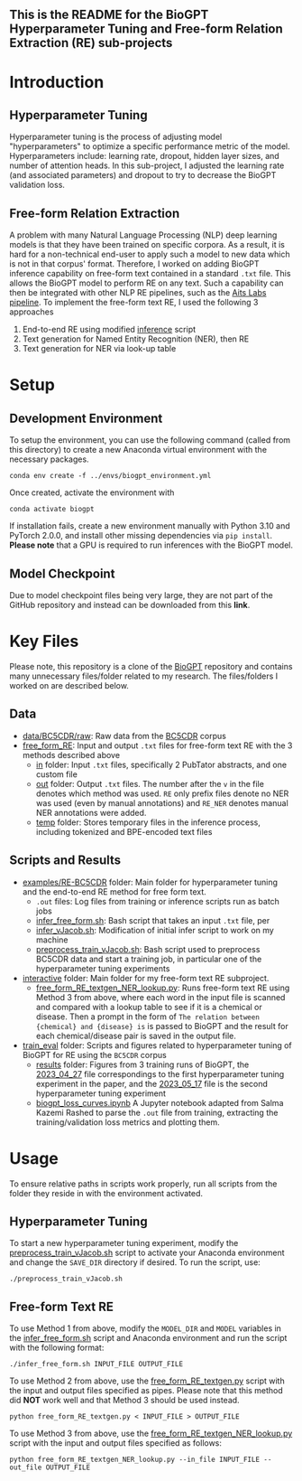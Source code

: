 This is the README for the BioGPT Hyperparameter Tuning
and Free-form Relation Extraction (RE) sub-projects
---
# Introduction
## Hyperparameter Tuning
Hyperparameter tuning is the process of adjusting model "hyperparameters"
to optimize a specific performance metric of the model. Hyperparameters 
include: learning rate, dropout, hidden layer sizes, and number of attention heads. In this sub-project, I adjusted the learning rate (and associated parameters) and dropout to try to decrease the BioGPT validation loss.

## Free-form Relation Extraction
A problem with many Natural Language Processing (NLP) deep learning models is 
that they have been trained on specific corpora. As a result, it is hard for a
non-technical end-user to apply such a model to new data which is not in that
corpus' format. Therefore, I worked on adding BioGPT inference capability
on free-form text contained in a standard `.txt` file. This allows the BioGPT
model to perform RE on any text. Such a capability can then
be integrated with other NLP RE pipelines, such as the [Aits Labs 
pipeline](https://github.com/Aitslab/BioNLP/tree/master/lykke_klara).
To implement the free-form text RE, I used the following 3 approaches
1. End-to-end RE using modified [inference](examples/RE-BC5CDR/infer_free_form.sh) script
2. Text generation for Named Entity Recognition (NER), then RE
3. Text generation for NER via look-up table


# Setup
## Development Environment
To setup the environment, you can use the following command (called from this
directory) to create a new Anaconda virtual environment with the necessary
packages.
```
conda env create -f ../envs/biogpt_environment.yml
```
Once created, activate the environment with
```
conda activate biogpt
```

If installation fails, create a new environment manually
with Python 3.10 and PyTorch 2.0.0, and install other missing
dependencies via `pip install`. **Please note** that a GPU
is required to run inferences with the BioGPT model.

## Model Checkpoint
Due to model checkpoint files being very large, they are not part of the GitHub repository and instead can be
downloaded from this **link**.

# Key Files
Please note, this repository is a clone of the 
[BioGPT](https://github.com/microsoft/BioGPT) repository and contains 
many unnecessary files/folder related to my research.
The files/folders I worked on are described below.

## Data
* [data/BC5CDR/raw](data/BC5CDR/raw): Raw data from the [BC5CDR](https://biocreative.bioinformatics.udel.edu/tasks/biocreative-v/track-3-cdr/) corpus
* [free_form_RE](free_form_RE): Input and output `.txt` files for free-form text RE with the 3 methods described above
  * [in](free_form_RE/in) folder: Input `.txt` files, specifically 2 PubTator abstracts, and one custom file
  * [out](free_form_RE/out) folder: Output `.txt` files. The number after the `v` in the file denotes which method was used. `RE` only prefix files denote no NER was used (even by manual annotations) and `RE_NER` denotes manual NER annotations were added.
  * [temp](free_form_RE/temp/) folder: Stores temporary files in the inference process, including tokenized and BPE-encoded text files

## Scripts and Results
* [examples/RE-BC5CDR](examples/RE-BC5CDR/) folder: Main folder for hyperparameter tuning and the end-to-end RE method for free form text.
  * `.out` files: Log files from training or inference scripts run as batch jobs
  * [infer_free_form.sh](examples/RE-BC5CDR/infer_free_form.sh): Bash script that takes an input `.txt` file, per
  * [infer_vJacob.sh](examples/RE-BC5CDR/infer_vJacob.sh): Modification of initial infer script to work on my machine
  * [preprocess_train_vJacob.sh](examples/RE-BC5CDR/preprocess_train_vJacob.sh): Bash script used to preprocess BC5CDR data and start a training job, in particular one of the hyperparameter tuning experiments
* [interactive](interactive) folder: Main folder for my free-form text RE subproject.
  * [free_form_RE_textgen_NER_lookup.py](free_form_RE/free_form_RE_textgen_NER_lookup.py): Runs free-form text RE using Method 3 from above, where each word in the input file is scanned and compared with a lookup table to see if it is a chemical or disease. Then a prompt in the form of `The relation between {chemical} and {disease} is` is passed to BioGPT and the result for each chemical/disease pair is saved in the output file.
* [train_eval](train_eval) folder: Scripts and figures related to hyperparameter tuning of BioGPT for RE using the `BC5CDR` corpus
  * [results](train_eval/results) folder: Figures from 3 training runs of BioGPT, the [2023_04_27](train_eval/results/BioGPT_TrainValid_Loss_2023_04_27.png) file correspondings to the first hyperparameter tuning experiment in the paper, and the [2023_05_17](train_eval/results/BioGPT_TrainValid_Loss_2023_05_17.png) file is the second hyperparameter tuning experiment
  * [biogpt_loss_curves.ipynb](train_eval/biogpt_loss_curves.ipynb) A Jupyter notebook adapted from  Salma Kazemi Rashed to parse the `.out` file from training, extracting the training/validation loss metrics and plotting them.

# Usage
To ensure relative paths in scripts work properly, 
run all scripts from the folder they reside in
with the environment activated.
## Hyperparameter Tuning
To start a new hyperparameter tuning experiment, modify the 
[preprocess_train_vJacob.sh](examples/RE-BC5CDR/preprocess_train_vJacob.sh) script to activate your Anaconda
environment and change the `SAVE_DIR` directory if desired.
To run the script, use:
```
./preprocess_train_vJacob.sh
```

## Free-form Text RE
To use Method 1 from above, modify the `MODEL_DIR` and `MODEL` variables in the [infer_free_form.sh](examples/RE-BC5CDR/infer_free_form.sh) script and Anaconda environment and run the script with the following format:
```
./infer_free_form.sh INPUT_FILE OUTPUT_FILE
```

To use Method 2 from above, use the [free_form_RE_textgen.py](free_form_RE/free_form_RE_textgen.py) script with the input and output files specified as pipes. Please note that
this method did **NOT** work well and that Method 3 should
be used instead.
```
python free_form_RE_textgen.py < INPUT_FILE > OUTPUT_FILE
```

To use Method 3 from above, use the [free_form_RE_textgen_NER_lookup.py](free_form_RE/free_form_RE_textgen_NER_lookup.py) script with the input
and output files specified as follows:
```
python free_form_RE_textgen_NER_lookup.py --in_file INPUT_FILE --out_file OUTPUT_FILE
```
